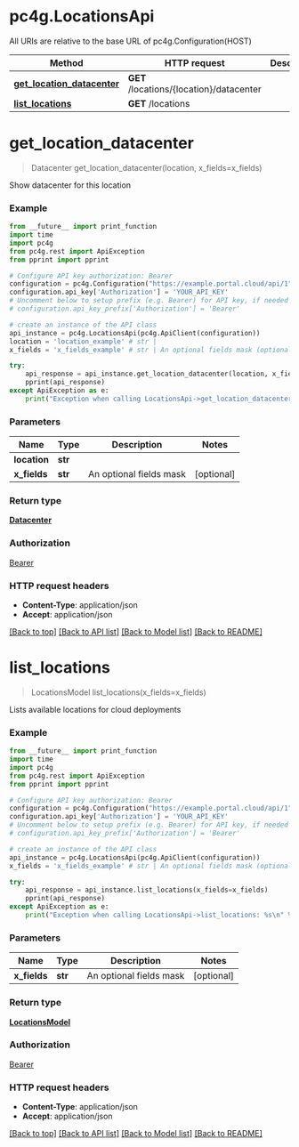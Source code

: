 # pc4g.LocationsApi

All URIs are relative to the base URL of pc4g.Configuration(HOST)

Method | HTTP request | Description
------------- | ------------- | -------------
[**get_location_datacenter**](LocationsApi.md#get_location_datacenter) | **GET** /locations/{location}/datacenter | 
[**list_locations**](LocationsApi.md#list_locations) | **GET** /locations | 


# **get_location_datacenter**
> Datacenter get_location_datacenter(location, x_fields=x_fields)



Show datacenter for this location

### Example
```python
from __future__ import print_function
import time
import pc4g
from pc4g.rest import ApiException
from pprint import pprint

# Configure API key authorization: Bearer
configuration = pc4g.Configuration("https://example.portal.cloud/api/1")
configuration.api_key['Authorization'] = 'YOUR_API_KEY'
# Uncomment below to setup prefix (e.g. Bearer) for API key, if needed
# configuration.api_key_prefix['Authorization'] = 'Bearer'

# create an instance of the API class
api_instance = pc4g.LocationsApi(pc4g.ApiClient(configuration))
location = 'location_example' # str | 
x_fields = 'x_fields_example' # str | An optional fields mask (optional)

try:
    api_response = api_instance.get_location_datacenter(location, x_fields=x_fields)
    pprint(api_response)
except ApiException as e:
    print("Exception when calling LocationsApi->get_location_datacenter: %s\n" % e)
```

### Parameters

Name | Type | Description  | Notes
------------- | ------------- | ------------- | -------------
 **location** | **str**|  | 
 **x_fields** | **str**| An optional fields mask | [optional] 

### Return type

[**Datacenter**](Datacenter.md)

### Authorization

[Bearer](../README.md#Bearer)

### HTTP request headers

 - **Content-Type**: application/json
 - **Accept**: application/json

[[Back to top]](#) [[Back to API list]](../README.md#documentation-for-api-endpoints) [[Back to Model list]](../README.md#documentation-for-models) [[Back to README]](../README.md)

# **list_locations**
> LocationsModel list_locations(x_fields=x_fields)



Lists available locations for cloud deployments

### Example
```python
from __future__ import print_function
import time
import pc4g
from pc4g.rest import ApiException
from pprint import pprint

# Configure API key authorization: Bearer
configuration = pc4g.Configuration("https://example.portal.cloud/api/1")
configuration.api_key['Authorization'] = 'YOUR_API_KEY'
# Uncomment below to setup prefix (e.g. Bearer) for API key, if needed
# configuration.api_key_prefix['Authorization'] = 'Bearer'

# create an instance of the API class
api_instance = pc4g.LocationsApi(pc4g.ApiClient(configuration))
x_fields = 'x_fields_example' # str | An optional fields mask (optional)

try:
    api_response = api_instance.list_locations(x_fields=x_fields)
    pprint(api_response)
except ApiException as e:
    print("Exception when calling LocationsApi->list_locations: %s\n" % e)
```

### Parameters

Name | Type | Description  | Notes
------------- | ------------- | ------------- | -------------
 **x_fields** | **str**| An optional fields mask | [optional] 

### Return type

[**LocationsModel**](LocationsModel.md)

### Authorization

[Bearer](../README.md#Bearer)

### HTTP request headers

 - **Content-Type**: application/json
 - **Accept**: application/json

[[Back to top]](#) [[Back to API list]](../README.md#documentation-for-api-endpoints) [[Back to Model list]](../README.md#documentation-for-models) [[Back to README]](../README.md)

